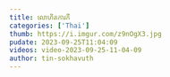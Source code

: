 ```yaml
---
title: លោហិត​ការកី
categories: ['Thai']
thumb: https://i.imgur.com/z9nOgX3.jpg
pudate: 2023-09-25T11:04:09
videos: video-2023-09-25-11-04-09
author: tin-sokhavuth
---
```

